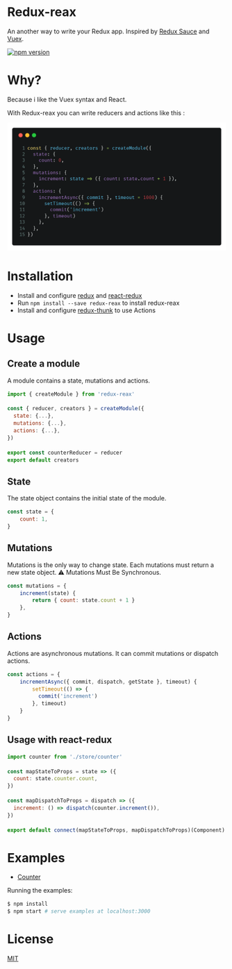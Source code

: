 # Redux-reax

An another way to write your Redux app. 
Inspired by [Redux Sauce](https://github.com/infinitered/reduxsauce) and [Vuex](https://vuex.vuejs.org/en/).

[![npm version](https://badge.fury.io/js/redux-reax.svg)](https://badge.fury.io/js/redux-reax)

# Why?

Because i like the Vuex syntax and React. 

With Redux-reax you can write reducers and actions like this :

![example](./example.png)

# Installation

- Install and configure [redux](https://redux.js.org/) and [react-redux](https://github.com/reactjs/react-redux)
- Run `npm install --save redux-reax` to install redux-reax
- Install and configure [redux-thunk](https://github.com/gaearon/redux-thunk) to use Actions

# Usage

## Create a module

A module contains a state, mutations and actions.

```Javascript
import { createModule } from 'redux-reax'

const { reducer, creators } = createModule({
  state: {...},
  mutations: {...},
  actions: {...},
})

export const counterReducer = reducer
export default creators
```

## State

The state object contains the initial state of the module.

```Javascript
const state = {
    count: 1,
}
```

## Mutations

Mutations is the only way to change state. Each mutations must return a new state object.
:warning: Mutations Must Be Synchronous.

```Javascript
const mutations = {
    increment(state) {
        return { count: state.count + 1 }
    },
}
```

## Actions 

Actions are asynchronous mutations. It can commit mutations or dispatch actions.

```Javascript
const actions = {
    incrementAsync({ commit, dispatch, getState }, timeout) {
        setTimeout(() => {
          commit('increment')
        }, timeout)
    }
}
```

## Usage with react-redux

```Javascript
import counter from './store/counter'

const mapStateToProps = state => ({
  count: state.counter.count,
})

const mapDispatchToProps = dispatch => ({
  increment: () => dispatch(counter.increment()),
})

export default connect(mapStateToProps, mapDispatchToProps)(Component)
```

# Examples

- [Counter](https://github.com/JulienUsson/react-reax/tree/master/examples/counter)

Running the examples:

``` bash
$ npm install
$ npm start # serve examples at localhost:3000
```

# License

[MIT](http://opensource.org/licenses/MIT)